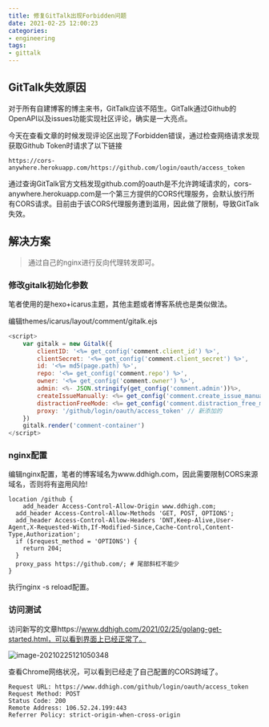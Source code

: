 ```yaml
---
title: 修复GitTalk出现Forbidden问题
date: 2021-02-25 12:00:23
categories:
- engineering
tags:
- gittalk
---
```


## GitTalk失效原因

对于所有自建博客的博主来书，GitTalk应该不陌生。GitTalk通过Github的OpenAPI以及issues功能实现社区评论，确实是一大亮点。

今天在查看文章的时候发现评论区出现了Forbidden错误，通过检查网络请求发现获取Github Token时请求了以下链接

```
https://cors-anywhere.herokuapp.com/https://github.com/login/oauth/access_token
```

通过查询GitTalk官方文档发现github.com的oauth是不允许跨域请求的，cors-anywhere.herokuapp.com是一个第三方提供的CORS代理服务，会默认放行所有CORS请求。目前由于该CORS代理服务遭到滥用，因此做了限制，导致GitTalk失效。

## 解决方案

> 通过自己的nginx进行反向代理转发即可。

### 修改gitalk初始化参数

笔者使用的是hexo+icarus主题，其他主题或者博客系统也是类似做法。

编辑themes/icarus/layout/comment/gitalk.ejs

```javascript
<script>
    var gitalk = new Gitalk({
        clientID: '<%= get_config('comment.client_id') %>',
        clientSecret: '<%= get_config('comment.client_secret') %>',
        id: '<%= md5(page.path) %>',
        repo: '<%= get_config('comment.repo') %>',
        owner: '<%= get_config('comment.owner') %>',
        admin: <%- JSON.stringify(get_config('comment.admin'))%>,
        createIssueManually: <%= get_config('comment.create_issue_manually', false) %>,
        distractionFreeMode: <%= get_config('comment.distraction_free_mode', false) %>,
        proxy: '/github/login/oauth/access_token' // 新添加的
    })
    gitalk.render('comment-container')
</script>
```

### nginx配置

编辑nginx配置，笔者的博客域名为www.ddhigh.com，因此需要限制CORS来源域名，否则将有盗用风险!

```nginx
location /github {
	add_header Access-Control-Allow-Origin www.ddhigh.com;
  add_header Access-Control-Allow-Methods 'GET, POST, OPTIONS';
  add_header Access-Control-Allow-Headers 'DNT,Keep-Alive,User-Agent,X-Requested-With,If-Modified-Since,Cache-Control,Content-Type,Authorization';
  if ($request_method = 'OPTIONS') {
  	return 204;
  }
  proxy_pass https://github.com/; # 尾部斜杠不能少
}
```

执行nginx -s reload配置。

### 访问测试

访问新写的文章https://www.ddhigh.com/2021/02/25/golang-get-started.html，可以看到界面上已经正常了。

![image-20210225121050348](https://static.ddhigh.com/blog/2021-02-25-121050-2.png)

查看Chrome网络状况，可以看到已经走了自己配置的CORS跨域了。

```
Request URL: https://www.ddhigh.com/github/login/oauth/access_token
Request Method: POST
Status Code: 200 
Remote Address: 106.52.24.199:443
Referrer Policy: strict-origin-when-cross-origin
```


